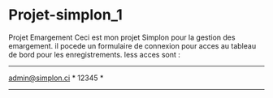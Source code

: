 # Projet-simplon_1
Projet Emargement
Ceci est mon projet Simplon pour la gestion des emargement.
il pocede un formulaire de connexion pour acces au tableau de bord pour les enregistrements.
less acces sont :
******************
admin@simplon.ci *
12345            *
******************
